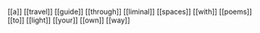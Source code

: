 [[a]] [[travel]] [[guide]] [[through]] 
[[liminal]] [[spaces]] [[with]] [[poems]]
[[to]] [[light]] [[your]] [[own]] [[way]]
